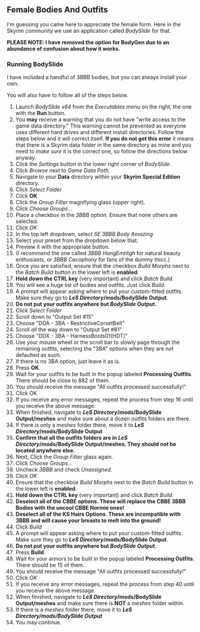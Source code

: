 ##  Female Bodies And Outfits

I'm guessing you came here to appreciate the female form. Here in the Skyrim community we use an application called _BodySlide_ for that.

**PLEASE NOTE: I have removed the option for BodyGen due to an abundance of confusion about how it works.**

### Running BodySlide

I have included a handful of 3BBB bodies, but you can always install your own.

You will also have to follow all of the steps below.

1. Launch _BodySlide x64_ from the _Executables_ menu on the right, the one with the **Run** button. 
3. You **may** receive a warning that you do not have "write access to the game data directory." This warning cannot be prevented as everyone uses different hard drives and different install directories. Follow the steps below and it will correct itself. **If you do not get this error** it means that there is a Skyrim data folder in the same directory as mine and you need to _make sure_ it is the correct one, so follow the directions below anyway.
4. Click the _Settings_ button in the lower right corner of _BodySlide_.	
5. Click _Browse_ next to _Game Data Path_.	
6. Navigate to your **Data** directory within your **Skyrim Special Edition** directory.
7. Click _Select Folder_
8. Click **OK**
9. Click the _Group Filter_ magnifying glass (upper right). 
10. Click _Choose Groups..._
11. Place a checkbox in the _3BBB_ option. Ensure that none others are selected. 
12. Click _OK_
13. In the top left dropdown, select _SE 3BBB Body Amazing_
14. Select your preset from the dropdown below that. 
15. Preview it with the appropriate button.
16. (I recommend the one called _3BBB HangEmHigh_ for natural beauty enthusiasts, or _3BBB Cacophony_ for fans of the dummy thicc.)
17. Once you are satisfied, ensure that the checkbox _Build Morphs_ next to the _Batch Build_ button in the lower left is **enabled**.	
18. **Hold down the CTRL key** (very important) and click _Batch Build_. 
19. You will see a huge list of bodies and outfits. Just click _Build_.
20. A prompt will appear asking where to put your custom-fitted outfits. Make sure they go to **_LeS Directory_/mods/BodySlide Output**.
21. **Do not put your outfits anywhere but _BodySlide Output_.**
22. Click _Select Folder_
23. Scroll down to "Output Set #15"
24. Choose "DDA - 3BA - RestrictiveCorsetBelt"
25. Scroll _all_ the way down to "Output Set #81"
26. Choose "DDX - 3BA - HarnessBoots01(HDT)"
27. Use your mouse wheel or the scroll bar to slowly page through the remaining outfits, selecting the "3BA" options when they are not defaulted as such.
28. If there is no 3BA option, just leave it as is.
29. Press **OK**.
30. Wait for your outfits to be built in the popup labeled **Processing Outfits**. There should be close to 882 of them.
31. You should receive the message "All outfits processed successfully!"
32. Click OK
33. If you receive any error messages, repeat the process from step 16 until you receive the above message.
34. When finished, navigate to **_LeS Directory_/mods/BodySlide Output/meshes** and make sure about a dozen outfits folders are there.
35. If there is only a _meshes_ folder there, move it to **_LeS Directory_/mods/BodySlide Output**
36. **Confirm that all the outfits folders are in _LeS Directory_/mods/BodySlide Output/meshes. They should not be located anywhere else.**
37. Next, Click the _Group Filter_ glass again.
38. Click _Choose Groups..._
39. Uncheck _3BBB_ and check _Unassigned_.
40. Click _OK_
41. Ensure that the checkbox _Build Morphs_ next to the _Batch Build_ button in the lower left is **enabled**.
42. **Hold down the CTRL key** (very important) and click _Batch Build_. 
43. **Deselect all of the CBBE options. These will replace the CBBE 3BBB Bodies with the uncool CBBE Normie ones!**	
44. **Deselect all of the KS Hairs Options. These are incompatible with 3BBB and will cause your breasts to melt into the ground!**
45. Click _Build_
46. A prompt will appear asking where to put your custom-fitted outfits. Make sure they go to **_LeS Directory_/mods/BodySlide Output**.
47. **Do not put your outfits anywhere but _BodySlide Output_.**
48. Press **Build**.
49. Wait for your armors to be built in the popup labeled **Processing Outfits**. There should be 15 of them.
50. You should receive the message "All outfits processed successfully!"
51. Click _OK_
52. If you receive any error messages, repeat the process from step 40 until you receive the above message.
53. When finished, navigate to **_LeS Directory_/mods/BodySlide Output/meshes** and make sure there is **NOT** a _meshes_ folder within.
54. If there is a _meshes_ folder there, move it to **_LeS Directory/mods/BodySlide Output_**
55. You may continue.
